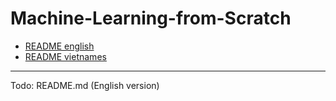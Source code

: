 # Machine-Learning-from-Scratch
* [README english](README.md)
* [README vietnames](README_vi.md)
---

Todo: README.md (English version)
